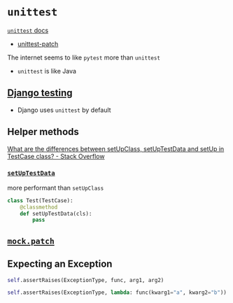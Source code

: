 # `unittest`

[`unittest` docs](https://docs.python.org/3/library/unittest.html)

-   [unittest-patch](unittest-patch.md)

The internet seems to like `pytest` more than `unittest`

-   `unittest` is like Java

## [Django testing](django-testing.md)

-   Django uses `unittest` by default

## Helper methods

[What are the differences between setUpClass, setUpTestData and setUp in TestCase class? - Stack Overflow](https://stackoverflow.com/a/43594694/8479344)

### [`setUpTestData`](https://docs.djangoproject.com/en/4.1/topics/testing/tools/#django.test.TestCase.setUpTestData)

more performant than `setUpClass`

```python
class Test(TestCase):
	@classmethod
	def setUpTestData(cls):
		pass

```

## [`mock.patch`](unittest-patch.md)

## Expecting an Exception

```python
self.assertRaises(ExceptionType, func, arg1, arg2)
```

```python
self.assertRaises(ExceptionType, lambda: func(kwarg1="a", kwarg2="b"))
```
